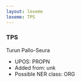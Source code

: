 ```yaml
---
layout: lexeme
lexeme: TPS
---
```


###  TPS

Turun Pallo-Seura
* UPOS:  PROPN
* Added from:  unk
* Possible NER class:  ORG

